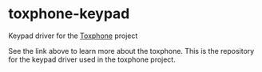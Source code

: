 # toxphone-keypad
Keypad driver for the [Toxphone](https://hackaday.io/project/9046-toxphone) project

See the link above to learn more about the toxphone.
This is the repository for the keypad driver used in the toxphone project.
